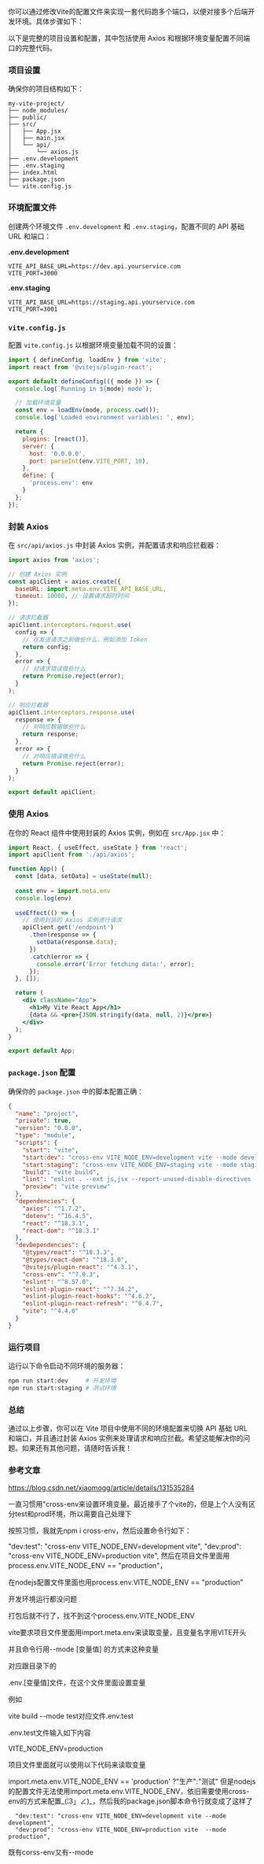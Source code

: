你可以通过修改Vite的配置文件来实现一套代码跑多个端口，以便对接多个后端开发环境。具体步骤如下：

以下是完整的项目设置和配置，其中包括使用 Axios 和根据环境变量配置不同端口的完整代码。

### 项目设置

确保你的项目结构如下：

```
my-vite-project/
├── node_modules/
├── public/
├── src/
│   ├── App.jsx
│   ├── main.jsx
│   └── api/
│       └── axios.js
├── .env.development
├── .env.staging
├── index.html
├── package.json
└── vite.config.js
```

### 环境配置文件

创建两个环境文件 `.env.development` 和 `.env.staging`，配置不同的 API 基础 URL 和端口：

**.env.development**

```env
VITE_API_BASE_URL=https://dev.api.yourservice.com
VITE_PORT=3000
```

**.env.staging**

```env
VITE_API_BASE_URL=https://staging.api.yourservice.com
VITE_PORT=3001
```

### `vite.config.js`

配置 `vite.config.js` 以根据环境变量加载不同的设置：

```javascript
import { defineConfig, loadEnv } from 'vite';
import react from '@vitejs/plugin-react';

export default defineConfig(({ mode }) => {
  console.log(`Running in ${mode} mode`);

  // 加载环境变量
  const env = loadEnv(mode, process.cwd());
  console.log('Loaded environment variables: ', env);

  return {
    plugins: [react()],
    server: {
      host: '0.0.0.0',
      port: parseInt(env.VITE_PORT, 10),
    },
    define: {
      'process.env': env
    }
  };
});
```

### 封装 Axios

在 `src/api/axios.js` 中封装 Axios 实例，并配置请求和响应拦截器：

```javascript
import axios from 'axios';

// 创建 Axios 实例
const apiClient = axios.create({
  baseURL: import.meta.env.VITE_API_BASE_URL,
  timeout: 10000, // 设置请求超时时间
});

// 请求拦截器
apiClient.interceptors.request.use(
  config => {
    // 在发送请求之前做些什么，例如添加 Token
    return config;
  },
  error => {
    // 对请求错误做些什么
    return Promise.reject(error);
  }
);

// 响应拦截器
apiClient.interceptors.response.use(
  response => {
    // 对响应数据做些什么
    return response;
  },
  error => {
    // 对响应错误做些什么
    return Promise.reject(error);
  }
);

export default apiClient;
```

### 使用 Axios

在你的 React 组件中使用封装的 Axios 实例，例如在 `src/App.jsx` 中：

```jsx
import React, { useEffect, useState } from 'react';
import apiClient from './api/axios';

function App() {
  const [data, setData] = useState(null);
  
  const env = import.meta.env
  console.log(env)
  
  useEffect(() => {
    // 使用封装的 Axios 实例进行请求
    apiClient.get('/endpoint')
      .then(response => {
        setData(response.data);
      })
      .catch(error => {
        console.error('Error fetching data:', error);
      });
  }, []);

  return (
    <div className="App">
      <h1>My Vite React App</h1>
      {data && <pre>{JSON.stringify(data, null, 2)}</pre>}
    </div>
  );
}

export default App;
```

### `package.json` 配置

确保你的 `package.json` 中的脚本配置正确：

```json
{
  "name": "project",
  "private": true,
  "version": "0.0.0",
  "type": "module",
  "scripts": {
    "start": "vite",
    "start:dev": "cross-env VITE_NODE_ENV=development vite --mode development",
    "start:staging": "cross-env VITE_NODE_ENV=staging vite --mode staging",
    "build": "vite build",
    "lint": "eslint . --ext js,jsx --report-unused-disable-directives --max-warnings 0",
    "preview": "vite preview"
  },
  "dependencies": {
    "axios": "^1.7.2",
    "dotenv": "^16.4.5",
    "react": "^18.3.1",
    "react-dom": "^18.3.1"
  },
  "devDependencies": {
    "@types/react": "^18.3.3",
    "@types/react-dom": "^18.3.0",
    "@vitejs/plugin-react": "^4.3.1",
    "cross-env": "^7.0.3",
    "eslint": "^8.57.0",
    "eslint-plugin-react": "^7.34.2",
    "eslint-plugin-react-hooks": "^4.6.2",
    "eslint-plugin-react-refresh": "^0.4.7",
    "vite": "^4.4.0"
  }
}
```

### 运行项目

运行以下命令启动不同环境的服务器：

```sh
npm run start:dev     # 开发环境
npm run start:staging # 测试环境
```

### 总结

通过以上步骤，你可以在 Vite 项目中使用不同的环境配置来切换 API 基础 URL 和端口，并且通过封装 Axios 实例来处理请求和响应拦截。希望这能解决你的问题。如果还有其他问题，请随时告诉我！



### 参考文章

https://blog.csdn.net/xiaomogg/article/details/131535284

一直习惯用"cross-env来设置环境变量。最近接手了个vite的，但是上个人没有区分test和prod环境，所以需要自己处理下

按照习惯，我就先npm i cross-env，然后设置命令行如下：

"dev:test": "cross-env VITE_NODE_ENV=development vite",
"dev:prod": "cross-env VITE_NODE_ENV=production vite",
然后在项目文件里面用process.env.VITE_NODE_ENV == "production"，

在nodejs配置文件里面也用process.env.VITE_NODE_ENV == "production"

开发环境运行都没问题

打包后就不行了，找不到这个process.env.VITE_NODE_ENV

vite要求项目文件里面用import.meta.env来读取变量，且变量名字用VITE开头

并且命令行用--mode [变量值] 的方式来这种变量

对应跟目录下的

.env.[变量值]文件，在这个文件里面设置变量

例如

vite build --mode test对应文件.env.test

.env.test文件输入如下内容

VITE_NODE_ENV=production

项目文件里面就可以使用以下代码来读取变量

import.meta.env.VITE_NODE_ENV == 'production' ?"生产":"测试"
但是nodejs的配置文件无法使用import.meta.env.VITE_NODE_ENV，依旧需要使用cross-env的方式来配置_(¦3」∠)_，然后我的package.json脚本命令行就变成了这样了

```
  "dev:test": "cross-env VITE_NODE_ENV=development vite --mode development",
  "dev:prod": "cross-env VITE_NODE_ENV=production vite  --mode production",
```
既有corss-env又有--mode
